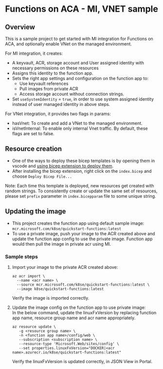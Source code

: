 # Functions on ACA - MI, VNET sample

## Overview

This is a sample project to get started with MI integration for Functions on ACA, and optionally enable VNet on the managed environment.

For MI integration, it creates:
- A keyvault, ACR, storage account and User assigned identity with necessary permissions on these resources
- Assigns this identity to the function app.
- Sets the right app settings and configuration on the function app to:
  - Use keyvault references
  - Pull images from private ACR
  - Access storage account without connection strings.
- Set `useSystemIdentity` = `true`, in order to use system assigned identity instead of user managed identity in above steps.

For VNet integration, it provides two flags in params:
- hasVnet: To create and add a VNet to the managed environment.
- isVnetInternal: To enable only internal Vnet traffic.
By default, these flags are set to false.

## Resource creation

- One of the ways to deploy these bicep templates is by opening them in vscode and [using bicep extension to deploy them](https://learn.microsoft.com/en-us/azure/azure-resource-manager/bicep/visual-studio-code?tabs=CLI#deploy-bicep-file).
- After installing the bicep extension, right click on the `index.bicep` and choose `Deploy Bicep File...`

Note: Each time this template is deployed, new resources get created with random strings. To consistently create or update the same set of resources, please set `prefix` parameter in `index.bicepparam` file to some unique string.

## Updating the image

- This project creates the function app using default sample image: `mcr.microsoft.com/k8se/quickstart-functions:latest`
- To use a private image, push your image to the ACR created above and update the function app config to use the private image. Function app would then pull the image in private acr using MI.

### Sample steps

1. Import your image to the private ACR created above:
   ```
   az acr import \
     --name <acr name> \
     --source mcr.microsoft.com/k8se/quickstart-functions:latest \
     --image k8se/quickstart-functions:latest
   ```
   Verify the image is imported correctly.

2. Update the image config on the function app to use private image: <br/>
   In the below command, update the linuxFxVersion by replacing function app name, resource group name and acr name appropriately.
   ```
   az resource update \
      -g <resource group name> \
      -n <function app name>/config/web \
      --subscription <subscription name> \
      --resource-type 'Microsoft.Web/sites/config' \
      --set properties.linuxFxVersion="DOCKER|<acr name>.azurecr.io/k8se/quickstart-functions:latest"
   ```
   Verify the linuxFxVersion is updated correctly, in JSON View in Portal. 
